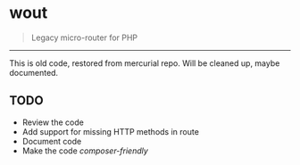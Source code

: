 # wout

> Legacy micro-router for PHP

* * *

This is old code, restored from mercurial repo. Will be cleaned up, maybe documented.

## TODO

* Review the code
* Add support for missing HTTP methods in route
* Document code
* Make the code _composer-friendly_
